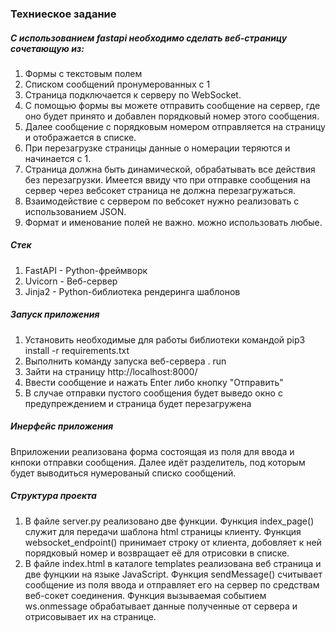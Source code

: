### Техниеское задание
##### С использованием fastapi необходимо сделать веб-страницу сочетающую из:
1. Формы с текстовым полем
2. Списком сообщений пронумерованных с 1
3. Страница подключается к серверу по WebSocket.
4. С помощью формы вы можете отправить сообщение на сервер, где оно будет принято и добавлен порядковый номер этого сообщения.
5. Далее сообщение с порядковым номером отправляется на страницу и отображается в списке.
6. При перезагрузке страницы данные о номерации теряются и начинается с 1.
7. Страница должна быть динамической, обрабатывать все действия без перезагрузки. Имеется ввиду что при отправке сообщения на сервер через вебсокет страница не должна перезагружаться.  
8. Взаимодействие с сервером по вебсокет нужно реализовать с использованием JSON. 
9. Формат и именование полей не важно. можно использовать любые.

##### Стек
1. FastAPI - Python-фреймворк 
2. Uvicorn - Веб-сервер 
3. Jinja2 - Python-библиотека рендеринга шаблонов

##### Запуск приложения
1. Установить необходимые для работы библиотеки командой pip3 install -r requirements.txt
2. Выполнить команду запуска веб-сервера . run
3. Зайти на страницу http://localhost:8000/
4. Ввести сообщение и нажать Enter либо кнопку "Отправить"
5. В случае отправки пустого сообщения будет выведо окно с предупреждением и страница будет перезагружена

##### Инерфейс приложения
Вприложении реализована форма состоящая из поля для ввода и кнпоки отправки сообщения.
Далее идёт разделитель, под которым будет выводиться нумерованый списко сообщений.

##### Структура проекта
1. В файле server.py реализовано две функции. Функция index_page() служит для передачи шаблона html страницы клиенту. Функция websocket_endpoint() принимает строку от клиента, добовляет к ней порядковый номер и возвращает её для отрисовки в списке.
2. В файле index.html в каталоге templates реализована веб страница и две фунцкии на языке JavaScript. Функция sendMessage() считывает сообщение из поля ввода и отправляет его на сервер по средствам веб-сокет соединения. Функция вызываемая событием ws.onmessage обрабатывает данные полученные от сервера и отрисовывает их на странице.
